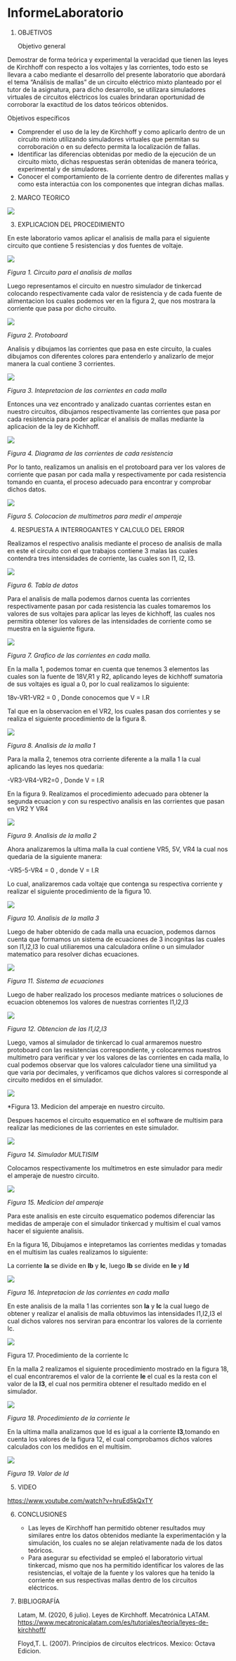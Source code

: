 # InformeLaboratorio
1. OBJETIVOS 

   Objetivo general
   
Demostrar de forma teórica y experimental la veracidad que tienen las leyes de Kirchhoff con respecto a los voltajes y las corrientes, todo esto se llevara a cabo mediante el desarrollo del presente laboratorio  que abordará el tema “Análisis de mallas”  de un circuito eléctrico mixto planteado por el tutor de la asignatura, para dicho desarrollo, se utilizara simuladores virtuales de circuitos eléctricos los cuales brindaran oportunidad de corroborar la exactitud de los datos teóricos obtenidos.

   Objetivos específicos
   
   * Comprender el uso de la ley de Kirchhoff y como aplicarlo dentro de un circuito mixto utilizando simuladores virtuales que permitan su corroboración o en su defecto permita la localización de fallas.
   * Identificar las diferencias obtenidas por medio de la ejecución de un circuito mixto, dichas respuestas serán obtenidas de manera teórica, experimental y de simuladores.
   * Conocer el comportamiento de la corriente dentro de diferentes mallas y como esta interactúa con los componentes que integran dichas mallas.
   
2. MARCO TEORICO

![](https://github.com/jlcastro5/Laboratorio2/blob/d03c08afc908b0b693f3a1ae63d49739c72b334f/MarcoT.jpeg)
  
3. EXPLICACION DEL PROCEDIMIENTO

 En este laboratorio vamos aplicar el analisis de malla para el siguiente circuito que contiene 5 resistencias y dos fuentes de voltaje.

 ![](https://github.com/jlcastro5/Laboratorio2/blob/d03c08afc908b0b693f3a1ae63d49739c72b334f/MALLA.PNG)   
 
 *Figura 1. Circuito para el analisis de mallas*

 Luego representamos el circuito en nuestro simulador de tinkercad colocando respectivamente cada valor de resistencia y de cada fuente de alimentacion los cuales podemos ver en la figura 2, que nos mostrara la corriente que pasa por dicho circuito.
 
 ![](https://github.com/jlcastro5/Laboratorio2/blob/c0dc82d8731b7fff5540030139e0f3190eea423a/PROTO.PNG)

 *Figura 2. Protoboard*
 
 Analisis y dibujamos las corrientes que pasa en este circuito, la cuales dibujamos con diferentes colores para entenderlo y analizarlo de mejor manera la cual contiene 3 corrientes.
 
 ![](https://github.com/jlcastro5/Laboratorio2/blob/efb26b9cc102905a19ffd7a864b3d2213bacd2d3/MALLA2.PNG)

 *Figura 3. Intepretacion de las corrientes en cada malla*
 
 Entonces una vez encontrado y analizado cuantas corrientes estan en nuestro circuitos, dibujamos respectivamente las corrientes que pasa por cada resistencia para poder aplicar el analisis de mallas mediante la aplicacion de la ley de Kichhoff.
 
 ![](https://github.com/jlcastro5/Laboratorio2/blob/efb26b9cc102905a19ffd7a864b3d2213bacd2d3/CORRIENTES.PNG)
 
 *Figura 4. Diagrama de las corrientes de cada resistencia*
 
 Por lo tanto, realizamos un analisis en el protoboard para ver los valores de corriente que pasan por cada malla y respectivamente por cada resistencia tomando en cuanta, el proceso adecuado para encontrar y comprobar dichos datos.

 ![](https://github.com/jlcastro5/Laboratorio2/blob/7884183da6ba4f479e0bba6a4d47935ae1e0c207/SIMULADOR.PNG)
   
 *Figura 5. Colocacion de multimetros para medir el amperaje*
 
4. RESPUESTA A INTERROGANTES Y CALCULO DEL ERROR

 Realizamos el respectivo analisis mediante el proceso de analisis de malla en este el circuito con el que trabajos contiene 3 malas las cuales contendra tres   intensidades de corriente, las cuales son I1, I2, I3.

 ![](https://github.com/jlcastro5/Laboratorio2/blob/f56cd28a231cda38201686f2c593e00146c6dec4/TABLA2.1.PNG)
 
 *Figura 6. Tabla de datos* 

 Para el analisis de malla podemos darnos cuenta las corrientes respectivamente pasan por cada resistencia las cuales tomaremos los valores de sus voltajes para aplicar  las leyes de kichhoff, las cuales nos permitira obtener los valores de las intensidades de corriente como se muestra en la siguiente figura.

 ![](https://github.com/jlcastro5/Laboratorio2/blob/efb26b9cc102905a19ffd7a864b3d2213bacd2d3/CORRIENTES.PNG)

 *Figura 7. Grafico de las corrientes en cada malla.*

 En la malla 1, podemos tomar en cuenta que tenemos 3 elementos las cuales son la fuente de 18V,R1 y R2, aplicando leyes de kichhoff sumatoria de sus voltajes es igual a 0, por lo cual realizamos lo siguiente:

 18v-VR1-VR2 = 0 , Donde conocemos que V = I.R

 Tal que en la observacion en el VR2, los cuales pasan dos corrientes y se realiza el siguiente procedimiento de la figura 8.

 ![](https://github.com/jlcastro5/Laboratorio2/blob/a0ab0bacecc18d6e96d12259daf002af6379f359/MALLA.1.PNG)

 *Figura 8. Analisis de la malla 1*

 Para la malla 2, tenemos otra corriente diferente a la malla 1 la cual aplicando las leyes nos quedaria:

 -VR3-VR4-VR2=0 , Donde V = I.R

 En la figura 9. Realizamos el procedimiento adecuado para obtener la segunda ecuacion y con su respectivo analisis en las corrientes que pasan en VR2 Y VR4

 ![](https://github.com/jlcastro5/Laboratorio2/blob/a0ab0bacecc18d6e96d12259daf002af6379f359/MALLA.2.PNG)

 *Figura 9. Analisis de la malla 2* 

 Ahora analizaremos la ultima malla la cual contiene VR5, 5V, VR4 la cual nos quedaria de la siguiente manera:

 -VR5-5-VR4 = 0 , donde V = I.R

 Lo cual, analizaremos cada voltaje que contenga su respectiva corriente y realizar el siguiente procedimiento de la figura 10.

 ![](https://github.com/jlcastro5/Laboratorio2/blob/a0ab0bacecc18d6e96d12259daf002af6379f359/MALLA.3.PNG)

 *Figura 10. Analisis de la malla 3*

 Luego de haber obtenido de cada malla una ecuacion, podemos darnos cuenta que formamos un sistema de ecuaciones de 3 incognitas las cuales son I1,I2,I3 lo cual utiliaremos una calculadora online o un simulador matematico para resolver dichas ecuaciones.

 ![](https://github.com/jlcastro5/Laboratorio2/blob/a0ab0bacecc18d6e96d12259daf002af6379f359/SISTEMA.PNG)

 *Figura 11. Sistema de ecuaciones*

   Luego de haber realizado los procesos mediante matrices o soluciones de ecuacion obtenemos los valores de nuestras corrientes I1,I2,I3

 ![](https://github.com/jlcastro5/Laboratorio2/blob/f56cd28a231cda38201686f2c593e00146c6dec4/CORRIENTES1.2.PNG)

 *Figura 12. Obtencion de las I1,I2,I3*

   Luego, vamos al simulador de tinkercad lo cual armaremos nuestro protoboard con las resistencias correspondiente, y colocaremos nuestros multimetro para verificar y ver  los valores de las corrientes en cada malla, lo cual podemos observar que los valores calculador tiene una similitud ya que varia por decimales, y verificamos que dichos valores si corresponde al circuito medidos en el simulador.

 ![](https://github.com/jlcastro5/Laboratorio2/blob/7884183da6ba4f479e0bba6a4d47935ae1e0c207/SIMULADOR.PNG)

 *Figura 13. Medicion del amperaje en nuestro circuito.
 
   Despues hacemos el circuito esquematico en el software de multisim para realizar las mediciones de las corrientes en este simulador.
     
  ![](https://github.com/jlcastro5/Laboratorio2/blob/564a8acd1ef55e16ce75e8fa781d021190d45759/MULTISIM.PNG)
  
 *Figura 14. Simulador MULTISIM*
  
  Colocamos respectivamente los multimetros en este simulador para medir el amperaje de nuestro circuito.
 
 ![](https://github.com/jlcastro5/Laboratorio2/blob/564a8acd1ef55e16ce75e8fa781d021190d45759/MULCORR.PNG)
 
 *Figura 15. Medicion del amperaje* 
 
 Para este analisis en este circuito esquematico podemos diferenciar las medidas de amperaje con el simulador tinkercad y multisim el cual vamos hacer el siguiente analisis.
 
 En la figura 16, Dibujamos e intepretamos las corrientes medidas y tomadas en el multisim las cuales realizamos lo siguiente:
 
 La corriente **Ia** se divide en **Ib** y **Ic**, luego **Ib** se divide en **Ie** y **Id**
 
 ![](https://github.com/jlcastro5/Laboratorio2/blob/97e2bdb3b9671f2d8e069d313166b25a4bbb2a19/CORRRES.PNG)
 
 *Figura 16. Intepretacion de las corrientes en cada malla*
 
 En este analisis de la malla 1 las corrientes son **Ia** y **Ic** la cual luego de obtener y realizar el analisis de malla obtuvimos las intensidades I1,I2,I3 el cual dichos valores nos serviran para encontrar los valores de la corriente Ic.
 
 ![](https://github.com/jlcastro5/Laboratorio2/blob/97e2bdb3b9671f2d8e069d313166b25a4bbb2a19/CORRI1.PNG)
 
 Figura 17. Procedimiento de la corriente Ic
 
 En la malla 2 realizamos el siguiente procedimiento mostrado en la figura 18, el cual encontraremos el valor de la corriente **Ie** el cual es la resta con el valor de la **I3**, el cual nos permitira obtener el resultado medido en el simulador.
 
 ![](https://github.com/jlcastro5/Laboratorio2/blob/97e2bdb3b9671f2d8e069d313166b25a4bbb2a19/CORRI2.PNG)
 
 *Figura 18. Procedimiento de la corriente Ie*
 
 En la ultima malla analizamos que Id es igual a la corriente **I3**,tomando en cuenta los valores de la figura 12, el cual comprobamos dichos valores calculados con los medidos en el multisim.
 
 ![](https://github.com/jlcastro5/Laboratorio2/blob/97e2bdb3b9671f2d8e069d313166b25a4bbb2a19/CORRI3.PNG)
 
 *Figura 19. Valor de Id*

5. VIDEO

  https://www.youtube.com/watch?v=hruEd5kQxTY

6. CONCLUSIONES

     * Las leyes de Kirchhoff han permitido obtener resultados muy similares entre los datos obtenidos mediante la experimentación y la simulación, los cuales no se alejan relativamente nada de los datos teóricos.
     * Para asegurar su efectividad se empleó el laboratorio virtual tinkercad, mismo que nos ha permitido identificar los valores de las resistencias, el voltaje de la fuente y los valores que ha tenido la corriente en sus respectivas mallas dentro de los circuitos eléctricos.


7. BIBLIOGRAFÍA 

   Latam, M. (2020, 6 julio). Leyes de Kirchhoff. Mecatrónica LATAM. https://www.mecatronicalatam.com/es/tutoriales/teoria/leyes-de-kirchhoff/
 
   Floyd,T. L. (2007). Principios de circuitos electricos. Mexico: Octava Edicion.
